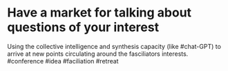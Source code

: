 # Have a market for talking about questions of your interest
Using the collective intelligence and synthesis capacity (like #chat-GPT) to arrive at new points circulating around the fasciliators interests.
#conference #idea #faciliation #retreat 